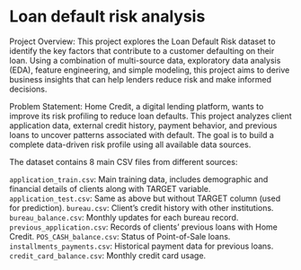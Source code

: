 # Loan default risk analysis
Project Overview: This project explores the Loan Default Risk dataset to identify the key factors that contribute to a customer defaulting on their loan. Using a combination of multi-source data, exploratory data analysis (EDA), feature engineering, and simple modeling, this project aims to derive business insights that can help lenders reduce risk and make informed decisions.

Problem Statement: Home Credit, a digital lending platform, wants to improve its risk profiling to reduce loan defaults. This project analyzes client application data, external credit history, payment behavior, and previous loans to uncover patterns associated with default. The goal is to build a complete data-driven risk profile using all available data sources.

The dataset contains 8 main CSV files from different sources:

`application_train.csv`: Main training data, includes demographic and financial details of clients along with TARGET variable.
`application_test.csv`: Same as above but without TARGET column (used for prediction).
`bureau.csv`: Client’s credit history with other institutions.
`bureau_balance.csv`: Monthly updates for each bureau record.
`previous_application.csv`: Records of clients’ previous loans with Home Credit.
`POS_CASH_balance.csv`: Status of Point-of-Sale loans.
`installments_payments.csv`: Historical payment data for previous loans.
`credit_card_balance.csv`: Monthly credit card usage.

